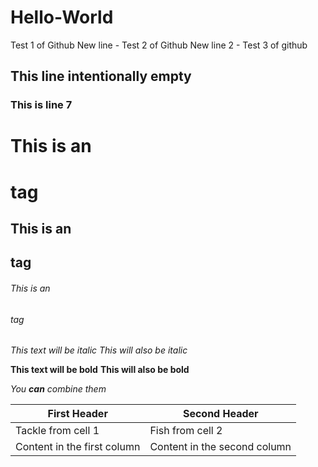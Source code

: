 # Hello-World
Test 1 of Github
New line - Test 2 of Github
New line 2 - Test 3 of github

## This line intentionally empty
### This is line 7

# This is an <h1> tag
## This is an <h2> tag
###### This is an <h6> tag
*This text will be italic*
_This will also be italic_

**This text will be bold**
__This will also be bold__

_You **can** combine them_

First Header | Second Header
------------ | -------------
Tackle from cell 1 | Fish from cell 2
Content in the first column | Content in the second column
